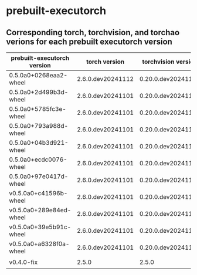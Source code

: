 # prebuilt-executorch

## Corresponding torch, torchvision, and torchao verions for each prebuilt executorch version

| prebuilt-executorch version | torch version      | torchvision version | torchao version |
| --------------------------- | ------------------ | ------------------- | --------------- |
| 0.5.0a0+0268eaa2-wheel      | 2.6.0.dev20241112 | 0.20.0.dev20241112  | 0.7.0           |
| 0.5.0a0+2d499b3d-wheel      | 2.6.0.dev20241101  | 0.20.0.dev20241101  | 0.7.0           |
| 0.5.0a0+5785fc3e-wheel      | 2.6.0.dev20241101  | 0.20.0.dev20241101  | 0.7.0           |
| 0.5.0a0+793a988d-wheel      | 2.6.0.dev20241101  | 0.20.0.dev20241101  | 0.7.0           |
| 0.5.0a0+04b3d921-wheel      | 2.6.0.dev20241101  | 0.20.0.dev20241101  | 0.7.0           |
| 0.5.0a0+ecdc0076-wheel      | 2.6.0.dev20241101  | 0.20.0.dev20241101  | 0.7.0           |
| 0.5.0a0+97e0417d-wheel      | 2.6.0.dev20241101  | 0.20.0.dev20241101  | 0.7.0           |
| v0.5.0a0+c41596b-wheel      | 2.6.0.dev20241101  | 0.20.0.dev20241101  | 0.7.0           |
| v0.5.0a0+289e84ed-wheel     | 2.6.0.dev20241101  | 0.20.0.dev20241101  | 0.7.0           |
| v0.5.0a0+39e5b91c-wheel     | 2.6.0.dev20241101  | 0.20.0.dev20241101  | 0.7.0           |
| v0.5.0a0+a6328f0a-wheel     | 2.6.0.dev20241101  | 0.20.0.dev20241101  | 0.7.0           |
| v0.4.0-fix                  | 2.5.0              | 2.5.0               | ❓              |
